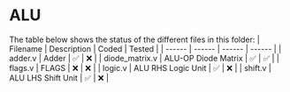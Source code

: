 # ALU
The table below shows the status of the different files in this folder:
| Filename | Description | Coded | Tested |
| ------ | ------ | ------ | ------ |
| adder.v | Adder | ✅ | ❌ |
| diode_matrix.v | ALU-OP Diode Matrix | ✅ | ✅ |
| flags.v | FLAGS | ❌ | ❌ |
| logic.v | ALU RHS Logic Unit | ✅ | ❌ |
| shift.v | ALU LHS Shift Unit | ✅ | ❌ |
